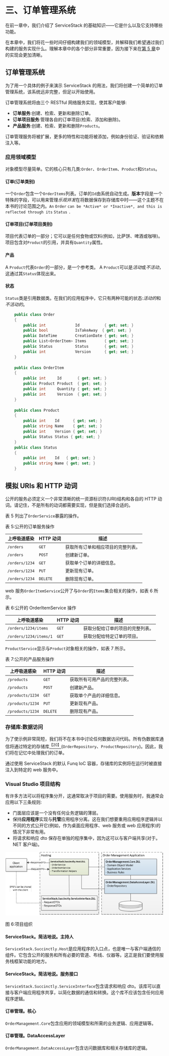 # 三、订单管理系统

在前一章中，我们介绍了 ServiceStack 的基础知识——它是什么以及它支持哪些功能。

在本章中，我们将花一些时间仔细构建我们的领域模型，并解释我们希望通过我们构建的服务实现什么。理解本章中的各个部分非常重要，因为接下来在[第 5 章](05.html#_Chapter_5_)中的实现会更加清晰。

## 订单管理系统

为了用一个具体的例子来演示 ServiceStack 的用法，我们将创建一个简单的订单管理系统，该系统远非完整，但足以开始使用。

订单管理系统将由三个 RESTful 网络服务实现，使其客户能够:

*   **订单服务**:创建、检索、更新和删除订单。
*   **订单项目服务**:管理各自的订单项目(检索、添加和删除)。
*   **产品服务**:创建、检索、更新和删除`Products`。

订单管理服务将被扩展，更多的特性和功能将被添加，例如身份验证、验证和依赖注入等。

### 应用领域模型

对象模型尽量简单。它的核心只有几类:`Order`、`OrderItem`、`Product`和`Status`。

#### 订单(订单类别)

一个`Order`包含一个`OrderItems`列表。订单的`Id`由系统自动生成。**版本**字段是一个特殊的字段，可以用来管理*乐观并发*在将数据保存到存储库中时——这个主题不在本书的讨论范围之内。`An` `Order` `can be *Active* or *Inactive*, and this is reflected through its` `Status` `.`

#### 订单项目(订单项目类别)

项目代表订单的一部分；它可以是任何食物或饮料(例如，比萨饼、啤酒或咖啡)。项目包含对`Product`的引用，并具有`Quantity`属性。

#### 产品

A `Product`代表`Order`的一部分，是一个参考类。 A `Product`可以是*活动*或*不活动*，这通过其`Status`体现出来。

#### 状态

`Status`类是引用数据类。在我们的应用程序中，它只有两种可能的状态:*活动的*和*不活动的*。

```cs
    public class Order
    {
        public int             Id           { get; set; }
        public bool            IsTakeAway  { get; set; }
        public DateTime        CreationDate { get; set; }
        public List<OrderItem> Items        { get; set; }
        public Status          Status       { get; set; }
        public int             Version      { get; set; }
    }

    public class OrderItem
    {
        public int     Id       { get; set; }
        public Product Product  { get; set; }
        public int     Quantity { get; set; }
        public int     Version  { get; set; }
    }

    public class Product
    {
        public int    Id      { get; set; }
        public string Name    { get; set; }
        public int    Version { get; set; }
        public Status Status { get; set; }
    }
    public class Status
    {
        public int    Id   { get; set; }
        public string Name { get; set; }
    }

```

## 模拟 URIs 和 HTTP 动词

公开的服务必须定义一个非常清晰的统一资源标识符(URI)结构和各自的 HTTP 动词。请记住，不是所有的动词都需要实现，但是我们选择合适的。

表 5 列出了`OrderService`暴露的操作。

表 5:公开的订单服务操作

| 上呼吸道感染 | HTTP 动词 | 描述 |
| --- | --- | --- |
| `/orders` | `GET` | 获取所有订单和相应项目的完整列表。 |
| `/orders` | `POST` | 创建新订单。 |
| `/orders/1234` | `GET` | 获取单个订单的详细信息。 |
| `/orders/1234` | `PUT` | 更新现有订单。 |
| `/orders/1234` | `DELETE` | 删除现有订单。 |

web 服务`OrderItemService`公开了与`Order`的`Items`集合相关的操作，如表 6 所示。

表 6:公开的 OrderItemService 操作

| 上呼吸道感染 | HTTP 动词 | 描述 |
| --- | --- | --- |
| `/orders/1234/items` | `GET` | 获取分配给订单的项目的完整列表。 |
| `/orders/1234/items/1` | `GET` | 获取分配给特定订单的项目。 |

`ProductService`显示与`Product`对象相关的操作，如表 7 所示。

表 7:公开的产品服务操作

| 上呼吸道感染 | HTTP 动词 | 描述 |
| --- | --- | --- |
| `/products` | `GET` | 获取所有可用产品的完整列表。 |
| `/products` | `POST` | 创建新产品。 |
| `/products/1234` | `GET` | 获取单个产品的详细信息。 |
| `/products/1234` | `PUT` | 更新现有产品。 |
| `/products/1234` | `DELETE` | 删除现有产品。 |

### 存储库:数据访问

为了使示例非常简短，我们将不在本书中讨论任何数据访问代码。所有伪数据库通信将通过特定的存储库[<sup>【20】</sup>](SS_0016.xhtml#_ftn20)(`OrderRepository`、`ProductRepository`)。因此，我们将在记忆中处理我们的订单。

通过使用 ServiceStack 的默认 Funq IoC 容器，存储库的实例将在运行时被直接注入到特定的 web 服务中。

### Visual Studio 项目结构

有许多方法可以将程序集分开，这通常取决于项目的需要。使用服务时，我通常会应用以下三条规则:

*   门面层应该是一个没有任何业务逻辑的薄层。
*   保持**应用程序**实现与**托管**应用程序分离。这在我们想要重用应用程序逻辑并以不同的方式公开它(例如，作为桌面应用程序、web 服务或 web 应用程序)的情况下非常有用。
*   将请求和响应 dto 保存在单独的程序集中，因为这可以与客户端共享(对于。NET 客户端)。

![](img/image010.png)

图 6:项目组织

#### ServiceStack。简洁地说。主持人

`ServiceStack.Succinctly.Host`是应用程序的入口点，也是唯一与客户端通信的组件。它包含公开的服务和所有必要的管道、布线、仪器等。这正是我们要使用服务栈框架功能的地方。

#### ServiceStack。简洁地说。服务接口

`ServiceStack.Succinctly.ServiceInterface`包含请求和响应 dto。该库可以直接与客户端应用程序共享，以简化数据的通信和转换。这个库不应该包含任何应用程序逻辑。

#### 订单管理。核心

`OrderManagement.Core`包含应用的领域模型和所需的业务逻辑、应用逻辑等。

#### 订单管理。DataAccessLayer

`OrderManagement.DataAccessLayer`包含访问数据库和相关存储库的逻辑。